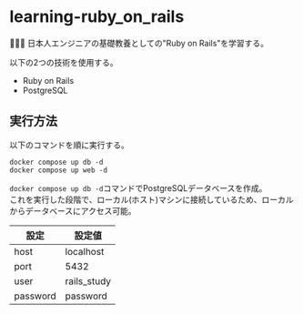 # learning-ruby_on_rails

🌱🌱🌱 日本人エンジニアの基礎教養としての"Ruby on Rails"を学習する。  

以下の2つの技術を使用する。  

- Ruby on Rails
- PostgreSQL

## 実行方法

以下のコマンドを順に実行する。  

```shell
docker compose up db -d
docker compose up web -d
```

`docker compose up db -d`コマンドでPostgreSQLデータベースを作成。  
これを実行した段階で、ローカル(ホスト)マシンに接続しているため、ローカルからデータベースにアクセス可能。  

| 設定 | 設定値 |
| ---- | ---- |
| host | localhost |
| port | 5432 |
| user | rails_study |
| password | password |
